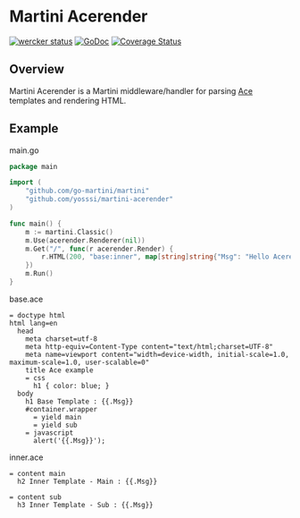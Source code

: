 # Martini Acerender

[![wercker status](https://app.wercker.com/status/1cdc361a2374b8f28022c7fd2f8792b5/m "wercker status")](https://app.wercker.com/project/bykey/1cdc361a2374b8f28022c7fd2f8792b5)
[![GoDoc](https://godoc.org/github.com/yosssi/martini-acerender?status.svg)](https://godoc.org/github.com/yosssi/martini-acerender)
[![Coverage Status](https://img.shields.io/coveralls/yosssi/martini-acerender.svg)](https://coveralls.io/r/yosssi/martini-acerender?branch=master)

## Overview

Martini Acerender is a Martini middleware/handler for parsing [Ace](https://github.com/yosssi/ace) templates and rendering HTML.

## Example

main.go

```go
package main

import (
	"github.com/go-martini/martini"
	"github.com/yosssi/martini-acerender"
)

func main() {
	m := martini.Classic()
	m.Use(acerender.Renderer(nil))
	m.Get("/", func(r acerender.Render) {
		r.HTML(200, "base:inner", map[string]string{"Msg": "Hello Acerender"}, nil)
	})
	m.Run()
}
```

base.ace

```ace
= doctype html
html lang=en
  head
    meta charset=utf-8
    meta http-equiv=Content-Type content="text/html;charset=UTF-8"
    meta name=viewport content="width=device-width, initial-scale=1.0, maximum-scale=1.0, user-scalable=0"
    title Ace example
    = css
      h1 { color: blue; }
  body
    h1 Base Template : {{.Msg}}
    #container.wrapper
      = yield main
      = yield sub
    = javascript
      alert('{{.Msg}}');
```

inner.ace

```ace
= content main
  h2 Inner Template - Main : {{.Msg}}

= content sub
  h3 Inner Template - Sub : {{.Msg}}
```
